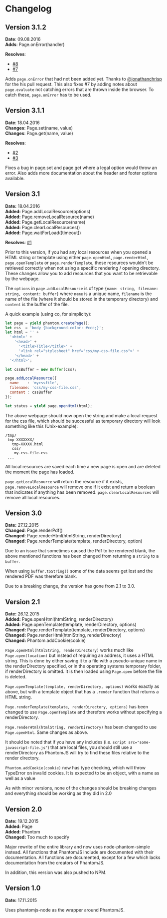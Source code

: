 # Changelog

## Version 3.1.2

**Date**: 09.08.2016 <br>
**Adds**: Page.onError(handler)<br>

**Resolves**:
  - [#8](https://www.github.com/Reewr/promise-phantom/issues/8)
  - [#7](https://www.github.com/Reewr/promise-phantom/issues/7)

Adds `page.onError` that had not been added yet. Thanks to [@jonathanchrisp](https://github.com/jonathanchrisp) for the his pull request. This also fixes #7 by adding notes about `page.evaluate` not catching errors that are thrown inside the browser. To catch these, `page.onError` has to be used.

## Version 3.1.1

**Date**: 18.04.2016 <br>
**Changes**: Page.set(name, value)<br>
**Changes**: Page.get(name, value)<br>

**Resolves**:
  - [#2](https://www.github.com/Reewr/promise-phantom/issues/2)
  - [#3](https://www.github.com/Reewr/promise-phantom/issues/3)

Fixes a bug in page.set and page.get where a legal option would throw an error. Also adds more documentation about the header and footer options available.

## Version 3.1

**Date:** 18.04.2016 <br>
**Added:** Page.addLocalResource(options)<br>
**Added:** Page.removeLocalResource(name)<br>
**Added:** Page.getLocalResource(name)<br>
**Added:** Page.clearLocalResources()<br>
**Added:** Page.waitForLoad([timeout])<br>

**Resolves**: [#1](https://www.github.com/Reewr/promise-phantom/issues/1)

Prior to this version, if you had any local resources when you opened a HTML string or template using either `page.openHtml`, `page.renderHtml`, `page.openTemplate` or `page.renderTemplate`, these resources wouldn't be retrieved correctly when not using a specific rendering / opening directory. These changes allow you to add resources that you want to be retrievable by the webpage.

The `options` in `page.addLocalResource` is of type `{name: string, filename: string, content: buffer}` where `name` is a unique name, `filename` is the name of the file (where it should be stored in the temporary directory) and `content` is the buffer of the file.

A quick example (using co, for simplicity):

```javascript
let page = yield phantom.createPage();
let css  = 'body {background-color: #ccc;}';
let html = '' +
  '<html>' +
    '<head>' +
      '<title>Title</title>' +
      '<link rel="stylesheet" href="css/my-css-file.css">' +
    '</head>' +
  '</html>';

let cssBuffer = new Buffer(css);

page.addLocalResource({
  name    : 'mycssfile',
  filename: 'css/my-css-file.css',
  content : cssBuffer
});

let status = yield page.openHtml(html);
```

The above webpage should now open the string and make a local request for the css file, which should be successful as temporary directory will look something like this (Unix-example):

```
/tmp/
 tmp-XXXXXXX/
   tmp-XXXXX.html
   css/
    my-css-file.css
 ...
```

All local resources are saved each time a new page is open and are deleted the moment the page has loaded.

`page.getLocalResource` will return the resource if it exists, `page.removeLocalResource` will remove one if it exist and return a boolean that indicates if anything has been removed. `page.clearLocalResources` will remove all local resources.

## Version 3.0

**Date:** 27.12.2015<br>
**Changed**: Page.renderPdf()<br>
**Changed**: Page.renderHtml(htmlString, renderDirectory)<br>
**Changed**: Page.renderTemplate(template, renderDirectory, option)<br>

Due to an issue that sometimes caused the Pdf to be rendered blank, the above mentioned functions has been changed from returning a `string` to a `buffer`.

When using `buffer.toString()` some of the data seems get lost and the rendered PDF was therefore blank.

Due to a breaking change, the version has gone from 2.1 to 3.0.

## Version 2.1

**Date:** 26.12.2015 <br>
**Added:** Page.openHtml(htmlString, renderDirectory)<br>
**Added:** Page.openTemplate(template, renderDirectory, options)<br>
**Changed:** Page.renderTemplate(template, renderDirectory, options)<br>
**Changed:** Page.renderHtml(htmlString, renderDirectory)<br>
**Changed:** Phantom.addCookie(cookie)

`Page.openHtml(htmlString, renderDirectory)` works much like `Page.open(location)` but instead of requiring an address, it uses a HTML string. This is done by either saving it to a file with a pseudo-unique name in the renderDirectory specified, or in the operating systems temporary folder, if renderDirectory is omitted. It is then loaded using `Page.open` before the file is deleted.

`Page.openTemplate(template, renderDirectory, options)` works exactly as above, but with a template object that has a `.render` function that returns a HTML string.

`Page.renderTemplate(template, renderDirectory, options)` has been changed to use `Page.openTemplate` and therefore works without specifying a renderDirectory.

`Page.renderHtml(htmlString, renderDirectory)` has been changed to use `Page.openHtml`. Same changes as above.

It should be noted that if you have any includes (i.e. `script src="some-javascript-file.js"`) that are local files, you should still use a renderDirectory as PhantomJS will try to find these files relative to the render directory.

`Phantom.addCookie(cookie)` now has type checking, which will throw TypeError on invalid cookies. It is expected to be an object, with a name as well as a value

As with minor versions, none of the changes should be breaking changes and everything should be working as they did in 2.0

## Version 2.0

**Date:** 19.12.2015 <br>
**Added:** Page <br>
**Added:** Phantom <br>
**Changed:** Too much to specify

Major rewrite of the entire library and now uses node-phantom-simple instead. All functions that PhantomJS include are documented with their documentation. All functions are documented, except for a few which lacks documentation from the creators of PhantomJS.

In addition, this version was also pushed to NPM.

## Version 1.0

**Date:** 17.11.2015<br>

Uses phantomjs-node as the wrapper around PhantomJS.
